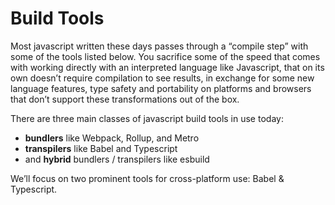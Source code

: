 # Build Tools

Most javascript written these days passes through a “compile step” with some of the tools listed below. You sacrifice some of the speed that comes with working directly with an interpreted language like Javascript, that on its own doesn’t require compilation to see results, in exchange for some new language features, type safety and portability on platforms and browsers that don’t support these transformations out of the box.

There are three main classes of javascript build tools in use today:

- **bundlers** like Webpack, Rollup, and Metro
- **transpilers** like Babel and Typescript
- and **hybrid** bundlers / transpilers like esbuild

We’ll focus on two prominent tools for cross-platform use: Babel & Typescript.
